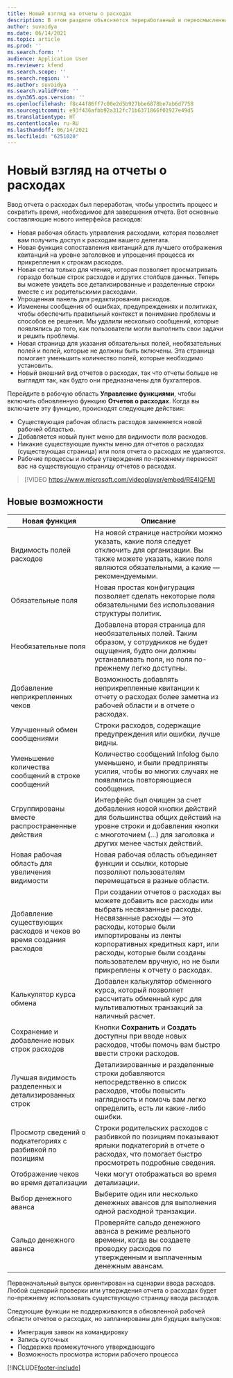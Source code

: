 ```yaml
---
title: Новый взгляд на отчеты о расходах
description: В этом разделе объясняется переработанный и переосмысленный интерфейс ввода отчета о расходах.
author: suvaidya
ms.date: 06/14/2021
ms.topic: article
ms.prod: ''
ms.search.form: ''
audience: Application User
ms.reviewer: kfend
ms.search.scope: ''
ms.search.region: ''
ms.author: suvaidya
ms.search.validFrom: ''
ms.dyn365.ops.version: ''
ms.openlocfilehash: f8c44f86ff7c00e2d5b927bbe6878be7ab6d7758
ms.sourcegitcommit: e93f436afbb92a312fc71b6371866f01927e49d5
ms.translationtype: HT
ms.contentlocale: ru-RU
ms.lasthandoff: 06/14/2021
ms.locfileid: "6251020"
---
```

# <a name="expense-reports-reimagined"></a>Новый взгляд на отчеты о расходах

Ввод отчета о расходах был переработан, чтобы упростить процесс и сократить время, необходимое для завершения отчета. Вот основные составляющие нового интерфейса расходов:

- Новая рабочая область управления расходами, которая позволяет вам получить доступ к расходам вашего делегата.
- Новая функция сопоставления квитанций для лучшего отображения квитанций на уровне заголовков и упрощения процесса их прикрепления к строкам расходов.
- Новая сетка только для чтения, которая позволяет просматривать гораздо больше строк расходов и других столбцов данных. Теперь вы можете увидеть все детализированные и разделенные строки вместе с их родительскими расходами.
- Упрощенная панель для редактирования расходов.
- Изменены сообщения об ошибках, предупреждениях и политиках, чтобы обеспечить правильный контекст и понимание проблемы и способов ее решения. Мы удалили несколько сообщений, которые появлялись до того, как пользователи могли выполнить свои задачи и решить проблемы.
- Новая страница для указания обязательных полей, необязательных полей и полей, которые не должны быть включены. Эта страница помогает уменьшить количество полей, которые необходимо установить.
- Новый внешний вид отчетов о расходах, так что отчеты больше не выглядят так, как будто они предназначены для бухгалтеров.

Перейдите в рабочую область **Управление функциями**, чтобы включить обновленную функцию **Отчетов о расходах**. Когда вы включаете эту функцию, происходят следующие действия:

- Существующая рабочая область расходов заменяется новой рабочей областью.
- Добавляется новый пункт меню для видимости поля расходов.
- Никакие существующие пункты меню для отчетов о расходах (существующая страница) или поля отчета о расходах не удаляются.
- Рабочие процессы и любые утверждения по-прежнему переносят вас на существующую страницу отчетов о расходах.

> [!VIDEO https://www.microsoft.com/videoplayer/embed/RE4IQFM]

## <a name="new-features"></a>Новые возможности

| Новая функция | Описание |
|---|----|
| Видимость полей расходов | На новой странице настройки можно указать, какие поля следует отключить для организации. Вы также можете указать, какие поля являются обязательными, а какие —рекомендуемыми. |
| Обязательные поля | Новая простая конфигурация позволяет сделать некоторые поля обязательными без использования структуры политик. |
| Необязательные поля | Добавлена вторая страница для необязательных полей. Таким образом, у сотрудников не будет ощущения, будто они должны устанавливать поля, но поля по-прежнему легко доступны. |
| Добавление неприкрепленных чеков | Возможность добавлять неприкрепленные квитанции к отчету о расходах более заметна из рабочей области и в отчете о расходах. |
| Улучшенный обмен сообщениями | Строки расходов, содержащие предупреждения или ошибки, лучше видны. |
| Уменьшение количества сообщений в строке сообщений| Количество сообщений Infolog было уменьшено, и были предприняты усилия, чтобы во многих случаях не появлялись повторяющиеся сообщения. |
| Сгруппированы вместе распространенные действия | Интерфейс был очищен за счет добавления новой кнопки действий для большинства общих действий на уровне строки и добавления кнопки с многоточием (...) для заголовка и других менее частых действий. |
| Новая рабочая область для увеличения видимости | Новая рабочая область объединяет функции и ссылки, которые позволяют пользователям перемещаться в разные области. |
| Добавление существующих расходов и чеков во время создания расходов | При создании отчетов о расходах вы можете добавить все расходы или выбрать несвязанные расходы. Несвязанные расходы — это расходы, которые были импортированы из ленты корпоративных кредитных карт, или расходы, которые были созданы пользователем вручную, но не были прикреплены к отчету о расходах.|
| Калькулятор курса обмена | Добавлен калькулятор обменного курса, который позволяет рассчитать обменный курс для мультивалютных транзакций за наличный расчет. |
| Сохранение и добавление новых строк расходов | Кнопки **Сохранить** и **Создать** доступны при вводе новых расходов, чтобы помочь вам быстро ввести строки расходов. |
| Лучшая видимость разделенных и детализированных строк | Детализированные и разделенные строки добавляются непосредственно в список расходов, чтобы повысить наглядность и помочь вам легко определить, есть ли какие-либо ошибки. |
| Просмотр сведений о подкатегориях с разбивкой по позициям | Строки родительских расходов с разбивкой по позициям показывают ярлыки подкатегорий в отчете о расходах, что помогает быстро просмотреть подробные сведения.|
| Отображение чеков во время детализации | Чеки могут отображаться во время детализации. |
| Выбор денежного аванса | Выберите один или несколько денежных авансов для выполнения одной расходной транзакции. |
| Сальдо денежного аванса | Проверяйте сальдо денежного аванса в режиме реального времени, когда вы создаете проводку расходов по утвержденным и выплаченным денежным авансам. |

Первоначальный выпуск ориентирован на сценарии ввода расходов. Любой сценарий проверки или утверждения отчета о расходах будет по-прежнему использовать существующую страницу ввода расходов.

Следующие функции не поддерживаются в обновленной рабочей области отчетов о расходах, но запланированы для будущих выпусков: 

- Интеграция заявок на командировку
- Запись суточных
- Поддержка промежуточного утверждающего
- Возможность просмотра истории рабочего процесса


[!INCLUDE[footer-include](../includes/footer-banner.md)]
